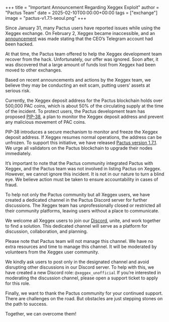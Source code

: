 +++
title = "Important Announcement Regarding Xeggex Exploit"
author = "Pactus Team"
date = 2025-02-10T00:00:00+00:00
tags = ["exchange"]
image = "pactus-v1.7.1-seoul.png"
+++

Since January 31, many Pactus users have reported issues while using the Xeggex exchange.
On February 2, Xeggex became inaccessible, and an
[announcement](https://x.com/xeggex/status/1886347642281574564) was made stating that
the CEO’s Telegram account had been hacked.

At that time, the Pactus team offered to help the Xeggex development team recover from the hack.
Unfortunately, our offer was ignored.
Soon after, it was discovered that a large amount of funds lost from Xeggex had been moved to other exchanges.

Based on recent announcements and actions by the Xeggex team,
we believe they may be conducting an exit scam, putting users’ assets at serious risk.

Currently, the Xeggex deposit address for the Pactus blockchain holds over 500,000 PAC coins,
which is about 50% of the circulating supply at the time of the incident.
To protect users, the Pactus development team has proposed [PIP-38](https://pips.pactus.org/PIPs/pip-38), a plan to
monitor the Xeggex deposit address and prevent any malicious movement of PAC coins.

PIP-38 introduces a secure mechanism to monitor and freeze the Xeggex deposit address.
If Xeggex resumes normal operations, the address can be unfrozen.
To support this initiative, we have released
[Pactus version 1.7.1](https://github.com/pactus-project/pactus/releases/tag/v1.7.1/).
We urge all validators on the Pactus blockchain to upgrade their nodes immediately.

It’s important to note that the Pactus community integrated Pactus with Xeggex,
and the Pactus team was not involved in listing Pactus on Xeggex.
However, we cannot ignore this incident.
It is not in our nature to turn a blind eye. We believe action must be taken to ensure accountability in cases of fraud.

To help not only the Pactus community but all Xeggex users,
we have created a dedicated channel in the Pactus Discord server for further discussions.
The Xeggex team has unprofessionally closed or restricted all their community platforms,
leaving users without a place to communicate.

We welcome all Xeggex users to join our [Discord](https://discord.gg/pactus),
unite, and work together to find a solution.
This dedicated channel will serve as a platform for discussion, collaboration, and planning.

Please note that Pactus team will not manage this channel.
We have no extra resources and time to manage this channel.
It will be moderated by volunteers from the Xeggex user community.

We kindly ask users to post only in the designated channel and avoid disrupting other discussions in our Discord server.
To help with this, we have created a new Discord role: `@xeggex_unofficial`
If you’re interested in moderating the discussion channel, please open a support ticket to apply for this role.

Finally, we want to thank the Pactus community for your continued support.
There are challenges on the road. But obstacles are just stepping stones on the path to success.

Together, we can overcome them!
